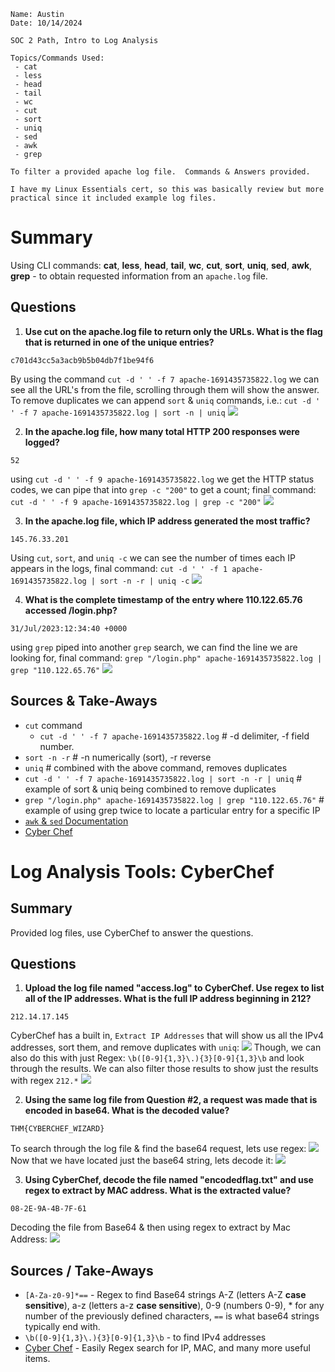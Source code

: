 ```TLDR
Name: Austin
Date: 10/14/2024

SOC 2 Path, Intro to Log Analysis

Topics/Commands Used: 
 - cat
 - less
 - head
 - tail
 - wc
 - cut
 - sort
 - uniq
 - sed
 - awk
 - grep

To filter a provided apache log file.  Commands & Answers provided.

I have my Linux Essentials cert, so this was basically review but more practical since it included example log files.
```

# Summary
Using CLI commands: **cat**, **less**, **head**, **tail**, **wc**, **cut**, **sort**, **uniq**, **sed**, **awk**, **grep** - to obtain requested information from an `apache.log` file.
## Questions

1. **Use cut on the apache.log file to return only the URLs. What is the flag that is returned in one of the unique entries?**

```
c701d43cc5a3acb9b5b04db7f1be94f6
```
By using the command `cut -d ' ' -f 7 apache-1691435735822.log` we can see all the URL's from the file, scrolling through them will show the answer.  To remove duplicates we can append `sort` & `uniq` commands, i.e.: `cut -d ' ' -f 7 apache-1691435735822.log | sort -n | uniq` 
![](assets/file-20241014131945331.png)

2. **In the apache.log file, how many total HTTP 200 responses were logged?**

```
52
```
using `cut -d ' ' -f 9 apache-1691435735822.log` we get the HTTP status codes, we can pipe that into `grep -c "200"` to get a count; final command: `cut -d ' ' -f 9 apache-1691435735822.log | grep -c "200"`
![](assets/file-20241014132814957.png)

3. **In the apache.log file, which IP address generated the most traffic?**

```
145.76.33.201
```
Using `cut`, `sort`, and `uniq -c` we can see the number of times each IP appears in the logs, final command: `cut -d ' ' -f 1 apache-1691435735822.log | sort -n -r | uniq -c`
![](assets/file-20241014133050182.png)

4. **What is the complete timestamp of the entry where 110.122.65.76 accessed /login.php?**

```
31/Jul/2023:12:34:40 +0000
```
using `grep` piped into another `grep` search, we can find the line we are looking for, final command: `grep "/login.php" apache-1691435735822.log | grep "110.122.65.76"`
![](assets/file-20241014133342490.png)

## Sources & Take-Aways

- `cut` command 
	- `cut -d ' ' -f 7 apache-1691435735822.log` # -d delimiter, -f field number.
- `sort -n -r` # -n numerically (sort), -r reverse
- `uniq` # combined with the above command, removes duplicates
- `cut -d ' ' -f 7 apache-1691435735822.log | sort -n -r | uniq` # example of sort & uniq being combined to remove duplicates
- `grep "/login.php" apache-1691435735822.log | grep "110.122.65.76"` # example of using grep twice to locate a particular entry for a specific IP
- [`awk` & `sed` Documentation](https://www.theunixschool.com/p/awk-sed.html)
- [Cyber Chef](https://gchq.github.io/CyberChef/) 

# Log Analysis Tools: CyberChef

## Summary
Provided log files, use CyberChef to answer the questions.

## Questions

1. **Upload the log file named "access.log" to CyberChef. Use regex to list all of the IP addresses. What is the full IP address beginning in 212?**

```
212.14.17.145
```
CyberChef has a built in, `Extract IP Addresses` that will show us all the IPv4 addresses, sort them, and remove duplicates with `uniq`:
![](assets/file-20241014161854112.png)
Though, we can also do this with just Regex: `\b([0-9]{1,3}\.){3}[0-9]{1,3}\b` and look through the results.   We can also filter those results to show just the results with regex `212.*` 
![](assets/file-20241014162750381.png)

2. **Using the same log file from Question #2, a request was made that is encoded in base64. What is the decoded value?**

```
THM{CYBERCHEF_WIZARD}
```
To search through the log file & find the base64 request, lets use regex:
![](assets/file-20241014161217488.png)
Now that we have located just the base64 string, lets decode it:
![](assets/file-20241014161250365.png)

3. **Using CyberChef, decode the file named "encodedflag.txt" and use regex to extract by MAC address. What is the extracted value?**

```
08-2E-9A-4B-7F-61
```
Decoding the file from Base64 & then using regex to extract by Mac Address:
![](assets/file-20241014153601130.png)
## Sources / Take-Aways
- `[A-Za-z0-9]*==` - Regex to find Base64 strings A-Z (letters A-Z **case sensitive**), a-z (letters a-z **case sensitive**), 0-9 (numbers 0-9), \* for any number of the previously defined characters, `==` is what base64 strings typically end with.
- `\b([0-9]{1,3}\.){3}[0-9]{1,3}\b` - to find IPv4 addresses
- [Cyber Chef](https://gchq.github.io/CyberChef/)  - Easily Regex search for IP, MAC, and many more useful items.